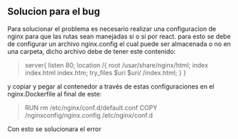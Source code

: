 ## Solucion para el bug
Para solucionar el problema es necesario realizar una configuracion de nginx para que las rutas
sean manejadas si o si por react.
para esto se debe de configurar un archivo nginx.config el cual puede ser almacenada o no en una carpeta, dicho archivo debe de tener este contenido:
>server{
    listen 80;
    location /{
        root /usar/share/nginx/html;
        index index.html index.htm;
        try_files \$uri $uri/ /index.html;
    }
}

y copiar y pegar al contenedor a través de estas configuraciones en el nginx.Dockerfile al final de este:
> RUN rm /etc/nginx/conf.d/default.conf
COPY /nginxconfig/nginx.config /etc/nginx/conf.d 

Con esto se solucionara el error



